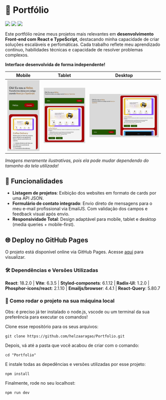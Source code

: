 # 👀 Portfólio 

<div>
  <img src="https://img.shields.io/badge/React-20232A?style=for-the-badge&logo=react&logoColor=61DAFB"/>
  <img src="https://img.shields.io/badge/TypeScript-007ACC?style=for-the-badge&logo=typescript&logoColor=white"/>
  <img src="https://img.shields.io/badge/styled--components-DB7093?style=for-the-badge&logo=styled-components&logoColor=white"/>
</div>

Este portfólio reúne meus projetos mais relevantes em **desenvolvimento Front-end com React e TypeScript**, destacando minha capacidade de criar soluções escaláveis e perfomáticas. Cada trabalho reflete meu aprendizado contínuo, habilidades técnicas e capacidade de resolver problemas complexos. 

**Interface desenvolvida de forma independente!**

| Mobile | Tablet | Desktop | 
|--------|---------|---------|
| <img src="public/assets/mobile-portfolio.png" width="300"> | <img src="public/assets/tablet-portfolio.png" width="450"> | <img src="public/assets/desktop-portfolio.png" width="800"> |

*Imagens meramente ilustrativas, pois ela pode mudar dependendo do tamanho da tela utilizada!*

## 🚀 Funcionalidades

- **Listagem de projetos**: Exibição dos websites em formato de cards por uma API JSON.
- **Formulário de contato integrado**: Envio direto de mensagens para o meu e-mail profissional via EmailJS. Com validação dos campos e feedback visual após envio.
- **Responsividade Total**: Design adaptável para mobile, tablet e desktop (media queries + mobile-first).

## 🌐 Deploy no GitHub Pages

O projeto está disponível online via GitHub Pages. Acesse <a href="https://helzaaragao.github.io/Portfolio/" target="_blank">aqui</a> para visualizar.

### 🛠️ Dependências e Versões Utilizadas

**React**: 18.2.0 | **Vite**: 6.3.5 | **Styled-componets**: 6.1.12 | **Radix-UI**: 1.2.0 | **Phosphor-icons/react**: 2.1.10 | **Emailjs/browser**: 4.4.1 | **React-Query**: 5.80.7

### 📂 Como rodar o projeto na sua máquina local

Obs: é preciso já ter instalado o node.js, vscode ou um terminal da sua preferência para executar os comandos!

Clone esse repositório para os seus arquivos:
```
git clone https://github.com/helzaaragao/Portfolio.git
```

Depois, vá até a pasta que você acabou de criar com o comando:

```
cd "Portfolio"
```
E instale todas as depedências e versões utilizadas por esse projeto:

```
npm install
```
Finalmente, rode no seu localhost:
```
npm run dev
```



